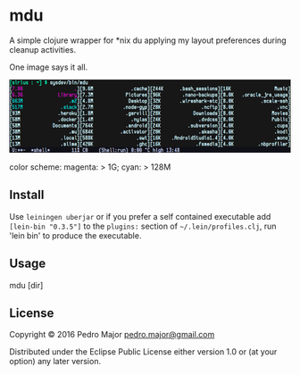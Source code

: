 # mdu

A simple clojure wrapper for *nix du applying my layout preferences during
cleanup activities.


One image says it all.

![](screenshot.png)

color scheme: magenta: > 1G; cyan:    > 128M

## Install

Use `leiningen uberjar` or if you prefer a self contained executable add
`[lein-bin "0.3.5"]` to the `plugins:` section of `~/.lein/profiles.clj`, run
'lein bin' to produce the executable.

## Usage
mdu [dir]

## License

Copyright © 2016 Pedro Major <pedro.major@gmail.com>

Distributed under the Eclipse Public License either version 1.0 or (at
your option) any later version.
